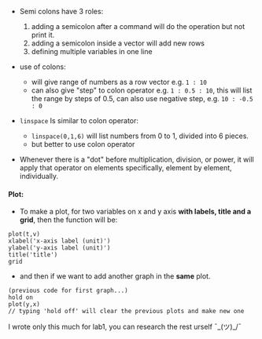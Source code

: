- Semi colons have 3 roles:
	1) adding a semicolon after a command will do the operation but not print it.
	2) adding a semicolon inside a vector will add new rows
	3) defining multiple variables in one line

- use of colons:
	- will give range of numbers as a row vector e.g. `1 : 10`
	- can also give "step" to colon operator e.g. `1 : 0.5 : 10`, this will list the range by steps of 0.5, can also use negative step, e.g. `10 : -0.5 : 0`

- `linspace` Is similar to colon operator:
	- `linspace(0,1,6)` will list numbers from 0 to 1, divided into 6 pieces.
	- but better to use colon operator

- Whenever there is a "dot" before multiplication, division, or power, it will apply that operator on elements specifically, element by element, individually.

#### Plot:
- To make a plot, for two variables on x and y axis **with labels, title and a grid**, then the function will be:
```
plot(t,v)
xlabel('x-axis label (unit)')
ylabel('y-axis label (unit)')
title('title')
grid
```
- and then if we want to add another graph in the **same** plot.
```
(previous code for first graph...)
hold on
plot(y,x)
// typing 'hold off' will clear the previous plots and make new one
```

I wrote only this much for lab1, you can research the rest urself ¯\_(ツ)_/¯